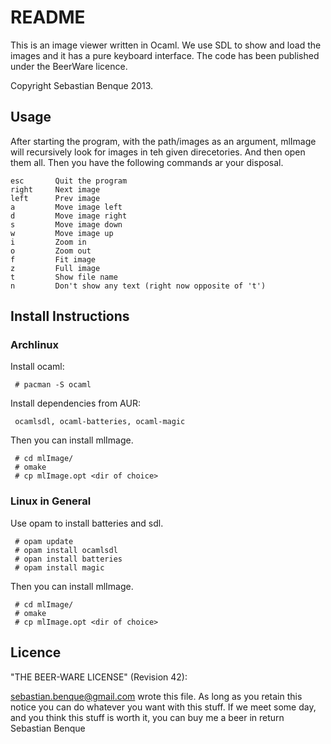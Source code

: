 # README
This is an image viewer written in Ocaml. We use SDL to show and load the images
and it has a pure keyboard interface. The code has been published under the
BeerWare licence. 

Copyright Sebastian Benque 2013.

## Usage
After starting the program, with the path/images as an argument, mlImage will
recursively look for images in teh given direcetories. And then open them all.
Then you have the following commands ar your disposal.

    esc       Quit the program
    right     Next image
    left      Prev image
    a         Move image left
    d         Move image right
    s         Move image down
    w         Move image up
    i         Zoom in
    o         Zoom out
    f         Fit image
    z         Full image
    t         Show file name
    n         Don't show any text (right now opposite of 't')

## Install Instructions

### Archlinux
Install ocaml:

     # pacman -S ocaml

Install dependencies from AUR:

     ocamlsdl, ocaml-batteries, ocaml-magic
    
Then you can install mlImage.

     # cd mlImage/
     # omake
     # cp mlImage.opt <dir of choice>

### Linux in General
Use opam to install batteries and sdl.

     # opam update
     # opam install ocamlsdl
     # opan install batteries
     # opam install magic

Then you can install mlImage.

     # cd mlImage/
     # omake
     # cp mlImage.opt <dir of choice>

## Licence
"THE BEER-WARE LICENSE" (Revision 42):

<sebastian.benque@gmail.com> wrote this file. As long as you retain this notice you
can do whatever you want with this stuff. If we meet some day, and you think
this stuff is worth it, you can buy me a beer in return Sebastian Benque
